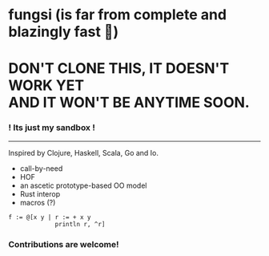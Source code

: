 # fungsi (is far from complete and blazingly fast 🚀)

# DON'T CLONE THIS, IT DOESN'T WORK YET <br> AND IT WON'T BE ANYTIME SOON.
### ! Its just my sandbox !

---

Inspired by Clojure, Haskell, Scala, Go and Io.

- call-by-need
- HOF
- an ascetic prototype-based OO model
- Rust interop
- macros (?)

```smalltalk 
f := @[x y | r := + x y
             println r, ^r]
```

### Contributions are welcome!